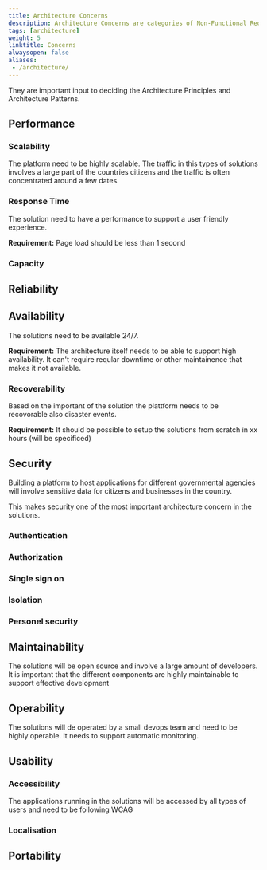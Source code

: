 ```yaml
---
title: Architecture Concerns
description: Architecture Concerns are categories of Non-Functional Requirements (NFRs) that has been identified in the solution.
tags: [architecture]
weight: 5
linktitle: Concerns
alwaysopen: false
aliases:
 - /architecture/
---
```


They are important input to deciding the Architecture Principles and Architecture Patterns. 


## Performance

### Scalability
The platform need to be highly scalable. The traffic in this types of solutions involves a large part of the countries citizens and the traffic is often concentrated around a few dates.

### Response Time
The solution need to have a performance to support a user friendly experience.

**Requirement:** Page load should be less than 1 second

### Capacity

## Reliability

## Availability
The solutions need to be available 24/7.

**Requirement:** The architecture itself needs to be able to support high availability. It can't require reqular downtime
or other maintainence that makes it not available. 

### Recoverability
Based on the important of the solution the plattform needs to be recovorable also disaster events. 

**Requirement:** It should be possible to setup the solutions from scratch in xx hours (will be specificed)

## Security
Building a platform to host applications for different governmental agencies will involve sensitive data for citizens and businesses in the country. 

This makes security one of the most important architecture concern in the solutions. 

### Authentication

### Authorization

### Single sign on

### Isolation

### Personel security



## Maintainability
The solutions will be open source and involve a large amount of developers. It is important that the different components are highly maintainable 
to support effective development




## Operability
The solutions will de operated by a small devops team and need to be highly operable. 
It needs to support automatic monitoring. 



## Usability

### Accessibility
The applications running in the solutions will be accessed by all types of users and need to be following WCAG 


### Localisation



## Portability
